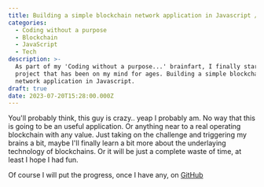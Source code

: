 ```yaml
---
title: Building a simple blockchain network application in Javascript / NodeJS
categories:
  - Coding without a purpose
  - Blockchain
  - JavaScript
  - Tech
description: >-
  As part of my 'Coding without a purpose...' brainfart, I finally started a
  project that has been on my mind for ages. Building a simple blockchain
  network application in Javascript.
draft: true
date: 2023-07-20T15:28:00.000Z
---
```


You'll probably think, this guy is crazy.. yeap I probably am. No way that this is going to be an useful application. Or anything near to a real operating blockchain with any value. Just taking on the challenge and triggering my brains a bit, maybe I'll finally learn a bit more about the underlaying technology of blockchains. Or it will be just a complete waste of time, at least I hope I had fun.

Of course I will put the progress, once I have any, on [GitHub](https://github.com/jeroenvanwissen/blockchain-js "GitHub")
